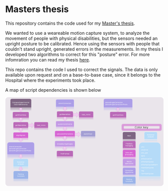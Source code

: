 # Masters thesis
This repository contains the code used for my [Master's thesis](http://hdl.handle.net/1807/70400).

We wanted to use a weareable motion capture system, to analyze the movement of people with physical disabilities, but the sensors needed an upright posture to be calibrated. Hence using the sensors with people that couldn't stand upright, generated errors in the measurements. In my thesis I developed two algorithms to correct for this "posture" error. For more infomration you can read my thesis [here](http://hdl.handle.net/1807/70400).

This repo contains the code I used to correct the signals. The data is only available upon request and on a base-to-base case, since it belongs to the Hospital where the experiments took place. 

A map of script dependencies is shown below

![Figure](functions_map.PNG)
